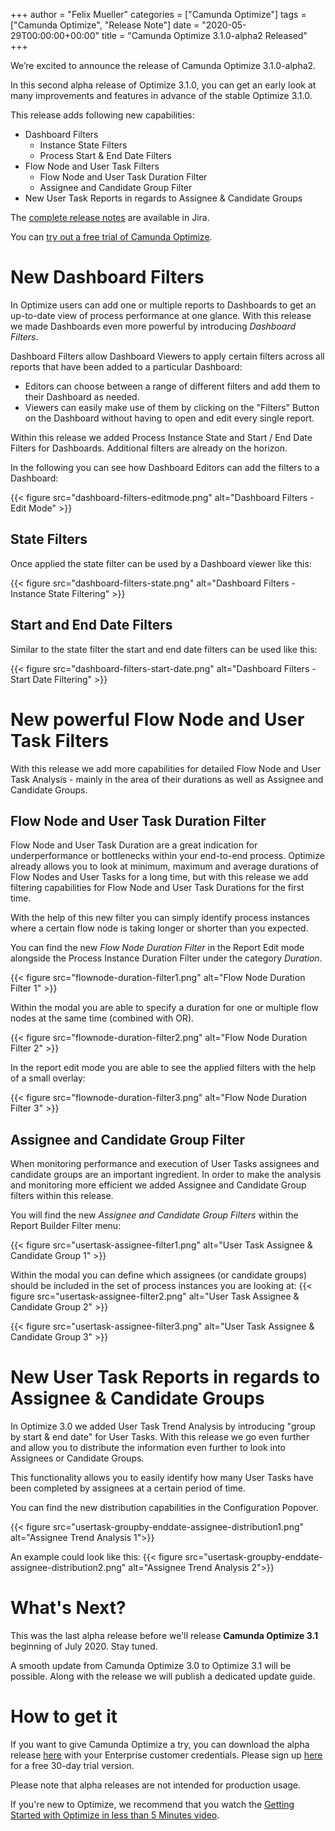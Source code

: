 +++
author = "Felix Mueller"
categories = ["Camunda Optimize"]
tags = ["Camunda Optimize", "Release Note"]
date = "2020-05-29T00:00:00+00:00"
title = "Camunda Optimize 3.1.0-alpha2 Released"
+++

We’re excited to announce the release of Camunda Optimize 3.1.0-alpha2.

In this second alpha release of Optimize 3.1.0, you can get an early look at many improvements and features in advance of the stable Optimize 3.1.0.

<!--more-->

This release adds following new capabilities:


* Dashboard Filters
  - Instance State Filters
  - Process Start & End Date Filters
* Flow Node and User Task Filters
  - Flow Node and User Task Duration Filter
  - Assignee and Candidate Group Filter
* New User Task Reports in regards to Assignee & Candidate Groups


The [complete release notes](https://jira.camunda.com/secure/ReleaseNote.jspa) are available in Jira.

You can [try out a free trial of Camunda Optimize](#how-to-get-it).

# New Dashboard Filters

In Optimize users can add one or multiple reports to Dashboards to get an up-to-date view of process performance at one glance.
With this release we made Dashboards even more powerful by introducing *Dashboard Filters*.

Dashboard Filters allow Dashboard Viewers to apply certain filters across all reports that have been added to a particular Dashboard:

- Editors can choose between a range of different filters and add them to their Dashboard as needed.
- Viewers can easily make use of them by clicking on the "Filters" Button on the Dashboard without having to open and edit every single report.

Within this release we added Process Instance State and Start / End Date Filters for Dashboards. Additional filters are already on the horizon.

In the following you can see how Dashboard Editors can add the filters to a Dashboard:

{{< figure src="dashboard-filters-editmode.png" alt="Dashboard Filters - Edit Mode" >}}

## State Filters

Once applied the state filter can be used by a Dashboard viewer like this:

{{< figure src="dashboard-filters-state.png" alt="Dashboard Filters - Instance State Filtering" >}}

## Start and End Date Filters

Similar to the state filter the start and end date filters can be used like this:

{{< figure src="dashboard-filters-start-date.png" alt="Dashboard Filters - Start Date Filtering" >}}

# New powerful Flow Node and User Task Filters

With this release we add more capabilities for detailed Flow Node and User Task Analysis - mainly in the area of their durations as well as Assignee and Candidate Groups.

## Flow Node and User Task Duration Filter

Flow Node and User Task Duration are a great indication for underperformance or bottlenecks within your end-to-end process.
Optimize already allows you to look at minimum, maximum and average durations of Flow Nodes and User Tasks for a long time, but with this release we add filtering capabilities for Flow Node and User Task Durations for the first time.

With the help of this new filter you can simply identify process instances where a certain flow node is taking longer or shorter than you expected.

You can find the new *Flow Node Duration Filter* in the Report Edit mode alongside the Process Instance Duration Filter under the category *Duration*.

{{< figure src="flownode-duration-filter1.png" alt="Flow Node Duration Filter 1" >}}

Within the modal you are able to specify a duration for one or multiple flow nodes at the same time (combined with OR).

{{< figure src="flownode-duration-filter2.png" alt="Flow Node Duration Filter 2" >}}

In the report edit mode you are able to see the applied filters with the help of a small overlay:

{{< figure src="flownode-duration-filter3.png" alt="Flow Node Duration Filter 3" >}}

## Assignee and Candidate Group Filter

When monitoring performance and execution of User Tasks assignees and candidate groups are an important ingredient.
In order to make the analysis and monitoring more efficient we added Assignee and Candidate Group filters within this release.

You will find the new *Assignee and Candidate Group Filters* within the Report Builder Filter menu:

{{< figure src="usertask-assignee-filter1.png" alt="User Task Assignee & Candidate Group 1" >}}

Within the modal you can define which assignees (or candidate groups) should be included in the set of process instances you are looking at:
{{< figure src="usertask-assignee-filter2.png" alt="User Task Assignee & Candidate Group 2" >}}


{{< figure src="usertask-assignee-filter3.png" alt="User Task Assignee & Candidate Group 3" >}}

# New User Task Reports in regards to Assignee & Candidate Groups

In Optimize 3.0 we added User Task Trend Analysis by introducing "group by start & end date" for User Tasks.
With this release we go even further and allow you to distribute the information even further to look into Assignees or Candidate Groups.

This functionality allows you to easily identify how many User Tasks have been completed by assignees at a certain period of time.

You can find the new distribution capabilities in the Configuration Popover.

{{< figure src="usertask-groupby-enddate-assignee-distribution1.png" alt="Assignee Trend Analysis 1">}}

An example could look like this:
{{< figure src="usertask-groupby-enddate-assignee-distribution2.png" alt="Assignee Trend Analysis 2">}}

# What's Next?

This was the last alpha release before we'll release **Camunda Optimize 3.1** beginning of July 2020. Stay tuned.

A smooth update from Camunda Optimize 3.0 to Optimize 3.1 will be possible. Along with the release we will publish a dedicated update guide.

# How to get it

If you want to give Camunda Optimize a try, you can download the alpha release [here](https://docs.camunda.org/enterprise/download/#camunda-optimize) with your Enterprise customer credentials. Please sign up [here](https://camunda.com/download/enterprise/) for a free 30-day trial version.

Please note that alpha releases are not intended for production usage.

If you're new to Optimize, we recommend that you watch the [Getting Started with Optimize in less than 5 Minutes video](https://camunda.com/learn/videos/getting-started-optimize/).
